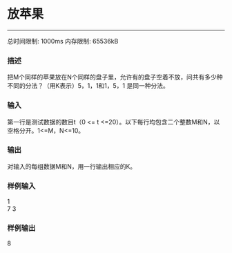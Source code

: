 # 放苹果
------

总时间限制: 1000ms 内存限制: 65536kB  
### 描述

把M个同样的苹果放在N个同样的盘子里，允许有的盘子空着不放，问共有多少种不同的分法？（用K表示）5，1，1和1，5，1 是同一种分法。

### 输入

第一行是测试数据的数目t（0 <= t <=20）。以下每行均包含二个整数M和N，以空格分开。1<=M，N<=10。

### 输出

对输入的每组数据M和N，用一行输出相应的K。

### 样例输入

1  
7 3  

### 样例输出

8